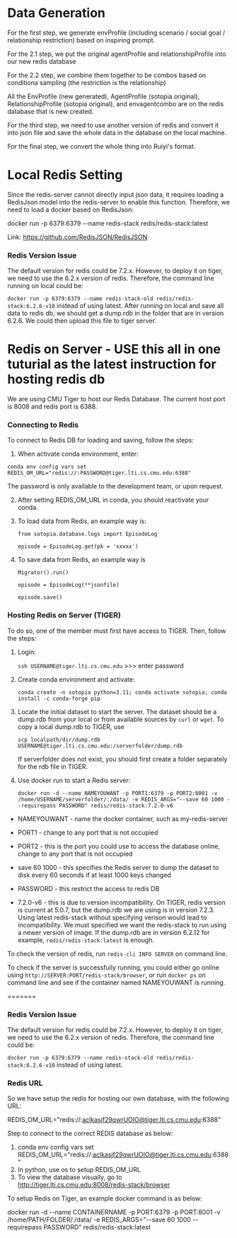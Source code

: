 # Data Generation

For the first step, we generate envProfile (including scenario / social goal / relationship restriction) based on inspiring prompt.

For the 2.1 step, we put the original agentProfile and relationshipProfile into our new redis database

For the 2.2 step, we combine them together to be combos based on conditiona sampling (the restriction is the relationship)

All the EnvProfile (new generated), AgentProfile (sotopia original), RelationshipProfile (sotopia original), and envagentcombo are on the redis database that is new created.

For the third step, we need to use another version of redis and convert it into json file and save the whole data in the database on the local machine.

For the final step, we convert the whole thing into Ruiyi's format.

# Local Redis Setting
Since the redis-server cannot directly input json data, it requires loading a RedisJson model into the redis-server to enable this function. Therefore, we need to load a docker based on RedisJson:

docker run -p 6379:6379 --name redis-stack redis/redis-stack:latest

Link: <https://github.com/RedisJSON/RedisJSON>


### Redis Version Issue

The default version for redis could be 7.2.x. However, to deploy it on tiger, we need to use the 6.2.x version of redis. Therefore, the command line running on local could be:

`docker run -p 6379:6379 --name redis-stack-old redis/redis-stack:6.2.6-v10` instead of using latest. After running on local and save all data to redis db, we should get a dump.rdb in the folder that are in version 6.2.6. We could then upload this file to tiger server. 

# Redis on Server - USE this all in one tuturial as the latest instruction for hosting redis db
We are using CMU Tiger to host our Redis Database. The current host port is 8008 and redis port is 6388.

### Connecting to Redis
To connect to Redis DB for loading and saving, follow the steps:
1. When activate conda environment, enter:
   
`conda env config vars set REDIS_OM_URL="redis://:PASSWORD@tiger.lti.cs.cmu.edu:6388"`

The password is only available to the development team, or upon request.

2. After setting REDIS_OM_URL in conda, you should reactivate your conda.
   
3. To load data from Redis, an example way is:
   
   `from sotopia.database.logs import EpisodeLog`

   `episode = EpisodeLog.get(pk = 'xxxxx')`
  
4. To save data from Redis, an example way is
   
   `Migrator().run()`

   `episode = EpisodeLog(**jsonfile)`

   `episode.save()`

### Hosting Redis on Server (TIGER)
To do so, one of the member must first have access to TIGER. Then, follow the steps:
1. Login:
   
   `ssh USERNAME@tiger.lti.cs.cmu.edu` >>> enter password
2. Create conda environment and activate:

   `conda create -n sotopia python=3.11; conda activate sotopia; conda install -c conda-forge pip`
3. Locate the initial dataset to start the server. The dataset should be a dump.rdb from your local or from available sources by `curl` or `wget`.
   To copy a local dump.rdb to TIGER, use

   `scp localpath/dir/dump.rdb USERNAME@tiger.lti.cs.cmu.edu:/serverfolder/dump.rdb`

   If serverfolder does not exist, you should first create a folder separately for the rdb file in TIGER.

4. Use docker run to start a Redis server:
   
   `docker run -d --name NAMEYOUWANT -p PORT1:6379 -p PORT2:8001 -v /home/USERNAME/serverfolder/:/data/ -e REDIS_ARGS="--save 60 1000 --requirepass PASSWORD" redis/redis-stack:7.2.0-v6`

* NAMEYOUWANT - name the docker container, such as my-redis-server

* PORT1 - change to any port that is not occupied
  
* PORT2 - this is the port you could use to access the database online, change to any port that is not occupied
  
* save 60 1000 - this specifies the Redis server to dump the dataset to disk every 60 seconds if at least 1000 keys changed
  
* PASSWORD - this restrict the access to redis DB

* 7.2.0-v6 - this is due to version incompatibility. On TIGER, redis version is current at 5.0.7, but the dump.rdb we are using is in version 7.2.3. Using latest redis-stack without specifying verison would lead to incompatibility. We must specified we want the redis-stack to run using a newer version of image. If the dump.rdb are in version 6.2.12 for example, `redis/redis-stack:latest` is enough.

To check the version of redis, run `redis-cli INFO SERVER` on command line. 

To check if the server is successfully running, you could either go online using `http://SERVER:PORT/redis-stack/browser`, or run `docker ps` on command line and see if the container named NAMEYOUWANT is running. 
   
=======

### Redis Version Issue

The default version for redis could be 7.2.x. However, to deploy it on tiger, we need to use the 6.2.x version of redis. Therefore, the command line could be:

`docker run -p 6379:6379 --name redis-stack-old redis/redis-stack:6.2.6-v10` instead of using latest.

### Redis URL

So we have setup the redis for hosting our own database, with the following URL:

REDIS_OM_URL="redis://:aclkasjf29qwrUOIO@tiger.lti.cs.cmu.edu:6388"

Step to connect to the correct REDIS database as below:

1. conda env config vars set REDIS_OM_URL="redis://:aclkasjf29qwrUOIO@tiger.lti.cs.cmu.edu:6388"
2. In python, use os to setup REDIS_OM_URL
3. To view the database visually, go to http://tiger.lti.cs.cmu.edu:8008/redis-stack/browser

To setup Redis on Tiger, an example docker command is as below:

docker run -d --name CONTAINERNAME -p PORT:6379 -p PORT:8001 -v /home/PATH/FOLDER/:/data/ -e REDIS_ARGS="--save 60 1000 --requirepass PASSWORD" redis/redis-stack:latest

